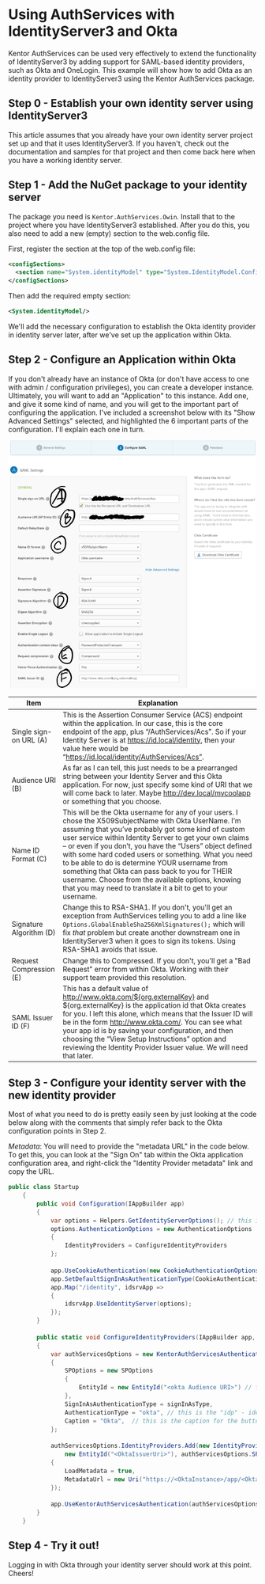 Using AuthServices with IdentityServer3 and Okta
=============
Kentor AuthServices can be used very effectively to extend the functionality 
of IdentityServer3 by adding support for SAML-based identity providers, such 
as Okta and OneLogin.  This example will show how to add Okta as an identity
provider to IdentityServer3 using the Kentor AuthServices package. 

## Step 0 - Establish your own identity server using IdentityServer3
This article assumes that you already have your own identity server project set
up and that it uses IdentityServer3.  If you haven't, check out the documentation
and samples for that project and then come back here when you have a working 
identity server.

## Step 1 - Add the NuGet package to your identity server
The package you need is ```Kentor.AuthServices.Owin```.  Install that to the
project where you have IdentityServer3 established.  After you do this, you also
need to add a new (empty) section to the web.config file. 

First, register the section at the top of the web.config file:
```xml
<configSections>
  <section name="System.identityModel" type="System.IdentityModel.Configuration.SystemIdentityModelSection, System.IdentityModel, Version=4.0.0.0, Culture=neutral, PublicKeyToken=B77A5C561934E089" />
</configSections>
```
Then add the required empty section:
```xml
<System.identityModel/>
```

We'll add the necessary configuration to establish the Okta identity provider in 
identity server later, after we've set up the application within Okta.

## Step 2 - Configure an Application within Okta
If you don't already have an instance of Okta (or don't have access to one with admin /
configuration privileges), you can create a developer instance.  Ultimately, you will 
want to add an "Application" to this instance.  Add one, and give it some kind of name, 
and you will get to the important part of configuring the application.  I've included a 
screenshot below with its "Show Advanced Settings" selected, and highlighted the 6 important 
parts of the configuration.  I'll explain each one in turn.

![Okta options](OktaAppOptions.png "Okta config options")

Item | Explanation
---| ---
Single sign-on URL (A) | This is the Assertion Consumer Service (ACS) endpoint within the application.  In our case, this is the core endpoint of the app, plus “/AuthServices/Acs”.  So if your Identity Server is at https://id.local/identity, then your value here would be “https://id.local/identity/AuthServices/Acs”.
Audience URI (B) | As far as I can tell, this just needs to be a prearranged string between your Identity Server and this Okta application.  For now, just specify some kind of URI that we will come back to later.  Maybe http://dev.local/mycoolapp or something that you choose.
Name ID Format (C) | This will be the Okta username for any of your users.  I chose the X509SubjectName with Okta UserName.  I’m assuming that you’ve probably got some kind of custom user service within Identity Server to get your own claims – or even if you don’t, you have the “Users” object defined with some hard coded users or something.  What you need to be able to do is determine YOUR username from something that Okta can pass back to you for THEIR username.  Choose from the available options, knowing that you may need to translate it a bit to get to your username.
Signature Algorithm (D) | Change this to RSA-SHA1.  If you don't, you'll get an exception from AuthServices telling you to add a line like ```Options.GlobalEnableSha256XmlSignatures();``` which will fix *that* problem but create another downstream one in IdentityServer3 when it goes to sign its tokens.  Using RSA-SHA1 avoids that issue.
Request Compression (E) | Change this to Compressed.  If you don't, you'll get a "Bad Request" error from within Okta.  Working with their support team provided this resolution.
SAML Issuer ID (F) | This has a default value of http://www.okta.com/${org.externalKey} and ${org.externalKey} is the application id that Okta creates for you.  I left this alone, which means that the Issuer ID will be in the form http://www.okta.com/<appid>.  You can see what your app id is by saving your configuration, and then choosing the “View Setup Instructions” option and reviewing the Identity Provider Issuer value.  We will need that later.

## Step 3 - Configure your identity server with the new identity provider

Most of what you need to do is pretty easily seen by just looking at the code below along with the comments
that simply refer back to the Okta configuration points in Step 2.

*Metadata*: You will need to provide the "metadata URL" in the code below.  To get this, you can look at the "Sign On"
tab within the Okta application configuration area, and right-click the "Identity Provider metadata" link and copy the URL.

```csharp
public class Startup
    {
        public void Configuration(IAppBuilder app)
        {
            var options = Helpers.GetIdentityServerOptions(); // this is just a helper function where we specify our IdSrv3 options
            options.AuthenticationOptions = new AuthenticationOptions
            {
                IdentityProviders = ConfigureIdentityProviders
            };

            app.UseCookieAuthentication(new CookieAuthenticationOptions());
            app.SetDefaultSignInAsAuthenticationType(CookieAuthenticationDefaults.AuthenticationType);
            app.Map("/identity", idsrvApp =>
            {
                idsrvApp.UseIdentityServer(options);
            });
        }

        public static void ConfigureIdentityProviders(IAppBuilder app, string signInAsType)
        {                  
            var authServicesOptions = new KentorAuthServicesAuthenticationOptions(false)
            {
                SPOptions = new SPOptions
                {
                    EntityId = new EntityId("<okta Audience URI>") // from (B) above
                },
                SignInAsAuthenticationType = signInAsType,
                AuthenticationType = "okta", // this is the "idp" - identity provider - that you can refer to throughout identity server
                Caption = "Okta",  // this is the caption for the button or option that a user might see to prompt them for this login option             
            };
            
            authServicesOptions.IdentityProviders.Add(new IdentityProvider(
                new EntityId("<OktaIssuerUri>"), authServicesOptions.SPOptions)  // from (F) above
            {
                LoadMetadata = true,
                MetadataUrl = new Uri("https://<OktaInstance>/app/<OktaAppId>/sso/saml/metadata") // see Metadata note above
            });
            
            app.UseKentorAuthServicesAuthentication(authServicesOptions);            
        }
    }
```	

## Step 4 - Try it out!  
Logging in with Okta through your identity server should work at this point.  Cheers!